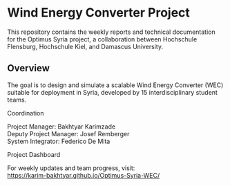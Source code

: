 # Wind Energy Converter Project

This repository contains the weekly reports and technical documentation for the Optimus Syria project, a collaboration between Hochschule Flensburg, Hochschule Kiel, and Damascus University.

## Overview

The goal is to design and simulate a scalable Wind Energy Converter (WEC) suitable for deployment in Syria, developed by 15 interdisciplinary student teams.

Coordination

Project Manager: Bakhtyar Karimzade  
Deputy Project Manager: Josef Remberger  
System Integrator: Federico De Mita

Project Dashboard

For weekly updates and team progress, visit:  
https://karim-bakhtyar.github.io/Optimus-Syria-WEC/
